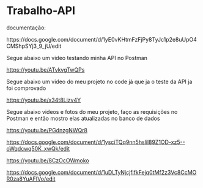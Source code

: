 # Trabalho-API
<p>documentação:</p>
https://docs.google.com/document/d/1yE0vKHtmFzFjPy8TyJc1p2e8uUpO4CMShpSYj3_9_jU/edit

<p>Segue abaixo um video testando minha API no Postman</p>

https://youtu.be/ATvkvgTwQPs

<p>Segue abaixo um video do meu projeto no code já que ja o teste da API ja foi comprovado</p>

https://youtu.be/x34t8Lizv4Y

<p>Segue abaixo videos e fotos do meu projeto, faço as requisições no Postman e então mostro elas atualizadas no banco de dados</p>

https://youtu.be/PGdnzgNWQr8

https://docs.google.com/document/d/1ysciTQq9nn5hslil89Z1OD-xz5--oWqdcwq50K_xwQk/edit

https://youtu.be/8CzOcOWmoko

https://docs.google.com/document/d/1uDLTyNjcjfifkFejq0tMf2z3Vc8CcMOR0za8YuAFIVo/edit
